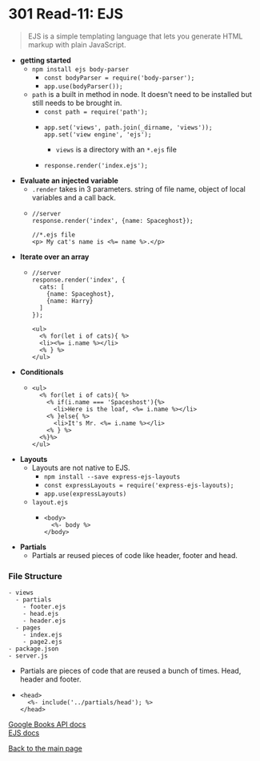 # 301 Read-11: EJS

> EJS is a simple templating language that lets you generate HTML markup with plain JavaScript.

+ **getting started**
  + `npm install ejs body-parser`
    + `const bodyParser = require('body-parser');`
    + `app.use(bodyParser());`
  + `path` is a built in method in node.  It doesn't need to be installed but still needs to be brought in.
    + `const path = require('path');`
    + ```
      app.set('views', path.join(_dirname, 'views'));
      app.set('view engine', 'ejs');
      ```
      + `views` is a directory with an `*.ejs` file
    + ```
      response.render('index.ejs');
      ```  
+ **Evaluate an injected variable**
  + `.render` takes in 3 parameters. string of file name, object of local variables and a call back.
  + ```
    //server
    response.render('index', {name: Spaceghost});
    ```
    ```
    //*.ejs file
    <p> My cat's name is <%= name %>.</p>
    ```
+ **Iterate over an array**
  + ```
    //server
    response.render('index', {
      cats: [
        {name: Spaceghost},
        {name: Harry}
      ]
    });
    ```
    ```
    <ul>
      <% for(let i of cats){ %>
      <li><%= i.name %></li>
      <% } %>
    </ul>
    ```
+ **Conditionals**
  + ```
    <ul>
      <% for(let i of cats){ %>
        <% if(i.name === 'Spaceshost'){%>
          <li>Here is the loaf, <%= i.name %></li>
        <% }else{ %>
          <li>It's Mr. <%= i.name %></li>
        <% } %>
      <%}%>
    </ul>
    ```
+ **Layouts**
  + Layouts are not native to EJS.  
    + `npm install --save express-ejs-layouts`
    + `const expressLayouts = require('express-ejs-layouts);`
    + `app.use(expressLayouts)`
  + `layout.ejs`
    + ```
      <body>
        <%- body %>
      </body>
      ```
+ **Partials**
   + Partials ar reused pieces of code like header, footer and head.

### File Structure 
```
- views
  - partials
    - footer.ejs
    - head.ejs
    - header.ejs
  - pages
    - index.ejs
    - page2.ejs
- package.json
- server.js
```
+ Partials are pieces of code that are reused a bunch of times.  Head, header and footer.
+ ```
  <head>
    <%- include('../partials/head'); %>
  </head>
  ```


[Google Books API docs](https://developers.google.com/books/docs/v1/using#WorkingVolumes)<br>
[EJS docs](https://ejs.co/)<br>



[Back to the main page](../README.md) 